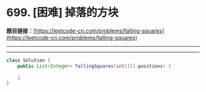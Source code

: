 # 699. [困难] 掉落的方块

**题目链接：**[https://leetcode-cn.com/problems/falling-squares](https://leetcode-cn.com/problems/falling-squares)

---

<Cards card="leetcode_699_falling-squares"></Cards>

---

```java
class Solution {
    public List<Integer> fallingSquares(int[][] positions) {
        
    }
}
```